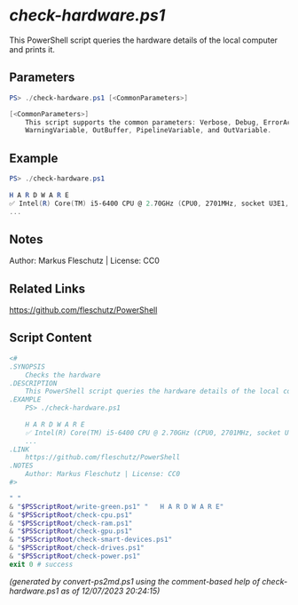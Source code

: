 *check-hardware.ps1*
================

This PowerShell script queries the hardware details of the local computer and prints it.

Parameters
----------
```powershell
PS> ./check-hardware.ps1 [<CommonParameters>]

[<CommonParameters>]
    This script supports the common parameters: Verbose, Debug, ErrorAction, ErrorVariable, WarningAction, 
    WarningVariable, OutBuffer, PipelineVariable, and OutVariable.
```

Example
-------
```powershell
PS> ./check-hardware.ps1
 
H A R D W A R E
✅ Intel(R) Core(TM) i5-6400 CPU @ 2.70GHz (CPU0, 2701MHz, socket U3E1, 30.1°C)
...

```

Notes
-----
Author: Markus Fleschutz | License: CC0

Related Links
-------------
https://github.com/fleschutz/PowerShell

Script Content
--------------
```powershell
<#
.SYNOPSIS
	Checks the hardware
.DESCRIPTION
	This PowerShell script queries the hardware details of the local computer and prints it.
.EXAMPLE
	PS> ./check-hardware.ps1
  
	H A R D W A R E
	✅ Intel(R) Core(TM) i5-6400 CPU @ 2.70GHz (CPU0, 2701MHz, socket U3E1, 30.1°C)
	...
.LINK
	https://github.com/fleschutz/PowerShell
.NOTES
	Author: Markus Fleschutz | License: CC0
#>

" "
& "$PSScriptRoot/write-green.ps1" "   H A R D W A R E"
& "$PSScriptRoot/check-cpu.ps1"
& "$PSScriptRoot/check-ram.ps1"
& "$PSScriptRoot/check-gpu.ps1"
& "$PSScriptRoot/check-smart-devices.ps1"
& "$PSScriptRoot/check-drives.ps1"
& "$PSScriptRoot/check-power.ps1"
exit 0 # success
```

*(generated by convert-ps2md.ps1 using the comment-based help of check-hardware.ps1 as of 12/07/2023 20:24:15)*
